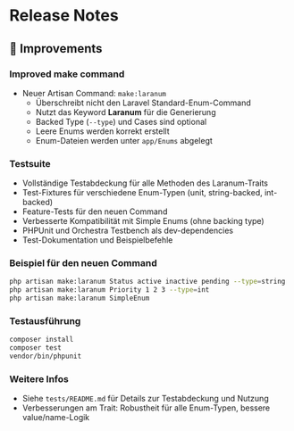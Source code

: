 # Release Notes

## 💎 Improvements

### Improved make command
- Neuer Artisan Command: `make:laranum`
    - Überschreibt nicht den Laravel Standard-Enum-Command
    - Nutzt das Keyword **Laranum** für die Generierung
    - Backed Type (`--type`) und Cases sind optional
    - Leere Enums werden korrekt erstellt
    - Enum-Dateien werden unter `app/Enums` abgelegt

### Testsuite
- Vollständige Testabdeckung für alle Methoden des Laranum-Traits
- Test-Fixtures für verschiedene Enum-Typen (unit, string-backed, int-backed)
- Feature-Tests für den neuen Command
- Verbesserte Kompatibilität mit Simple Enums (ohne backing type)
- PHPUnit und Orchestra Testbench als dev-dependencies
- Test-Dokumentation und Beispielbefehle

### Beispiel für den neuen Command

```bash
php artisan make:laranum Status active inactive pending --type=string
php artisan make:laranum Priority 1 2 3 --type=int
php artisan make:laranum SimpleEnum
```

### Testausführung

```bash
composer install
composer test
vendor/bin/phpunit
```

### Weitere Infos
- Siehe `tests/README.md` für Details zur Testabdeckung und Nutzung
- Verbesserungen am Trait: Robustheit für alle Enum-Typen, bessere value/name-Logik
